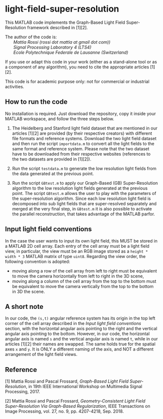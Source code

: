# light-field-super-resolution
This MATLAB code implements the Graph-Based Light Field Super-Resolution framework described in [1][2].

The author of the code is:  
&nbsp;&nbsp;&nbsp;&nbsp;&nbsp;&nbsp; *Mattia Rossi (rossi dot mattia at gmail dot com))*  
&nbsp;&nbsp;&nbsp;&nbsp;&nbsp;&nbsp; *Signal Processing Laboratory 4 (LTS4)*  
&nbsp;&nbsp;&nbsp;&nbsp;&nbsp;&nbsp; *Ecole Polytechnique Federale de Lausanne (Switzerland)*

If you use or adapt this code in your work (either as a stand-alone tool or as a component of any algorithm), you need to cite the appropriate articles [1][2].

This code is for academic purpose only: not for commercial or industrial activities.

## How to run the code

No installation is required. Just download the repository, copy it inside your MATLAB workspace, and follow the three steps below.

1. The Heidelberg and Stanford light field dataset that are mentioned in our articles [1][2] are provided (by their respective creators) with different file formats and reference systems. Download the two light field dataset and then run the script `importdata.m` to convert all the light fields to the same format and reference system. Please note that the two dataset have to be downloaded from their respective websites (references to the two datasets are provided in [1][2]).

2. Run the script `testdata.m` to generate the low resolution light fields from the data generated at the previous point.

3. Run the script `GBtest.m` to apply our Graph-Based (GB) Super-Resolution algorithm to the low resolution light fields generated at the previous point. The script `GBtest.m` allows the user to play with the parameters of the super-resolution algorithm. Since each low resolution light field is decomposed into sub light fields that are super-resolved separately and merged at the very final step, in `GBtest.m` it is also possible to activate the parallel reconstruction, that takes advantage of the MATLAB parfor.

## Input light field conventions

In the case the user wants to input its own light field, this MUST be stored in a MATLAB 2D cell array. Each entry of the cell array must be a light field view, in particular, the view must be an RGB image stored as a `height * width * 3` MATLAB matrix of type `uint8`.
Regarding the view order, the following convention is adopted:
- moving along a row of the cell array from left to right must be equivalent to move the camera horizontally from left to right in the 3D scene,
- moving along a column of the cell array from the top to the bottom must be equivalent to move the camera vertically from the top to the bottom in 3D the scene.

## A short note

In our code, the `(s,t)` angular reference system has its origin in the top left corner of the cell array described in the *Input light field conventions* section, with the horizontal angular axis pointing to the right and the vertical angular axis pointing to the bottom. However, in our code, the horizontal angular axis is named `s` and the vertical angular axis is named `t`, while in our articles [1][2] their names are swapped. The same holds true for the spatial axes `x` and `y`. It is ONLY a different naming of the axis, and NOT a different arrangement of the light field views.

## Reference
[1] Mattia Rossi and Pascal Frossard, *Graph-Based Light Field Super-Resolution*, in 19th IEEE International Workshop on Multimedia Signal Processing, 2017.

[2] Mattia Rossi and Pascal Frossard, *Geometry-Consistent Light Field Super-Resolution Via Graph-Based Regularization*, IEEE Transactions on Image Processing, vol. 27, no. 9, pp. 4207-4218, Sep. 2018.
